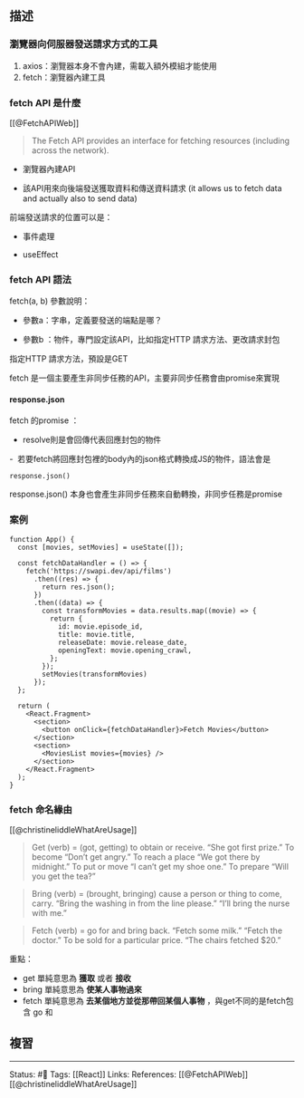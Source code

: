 
## 描述


### 瀏覽器向伺服器發送請求方式的工具

1. axios：瀏覽器本身不會內建，需載入額外模組才能使用
2. fetch：瀏覽器內建工具




### fetch API 是什麼

[[@FetchAPIWeb]]
> The Fetch API provides an interface for fetching resources (including across the network).


- 瀏覽器內建API

- 該API用來向後端發送獲取資料和傳送資料請求 (it allows us to fetch data and actually also to send data)


前端發送請求的位置可以是：

- 事件處理

- useEffect



### fetch API 語法

fetch(a, b) 參數說明：

- 參數a：字串，定義要發送的端點是哪？

- 參數b ：物件，專門設定該API，比如指定HTTP 請求方法、更改請求封包

指定HTTP 請求方法，預設是GET

  

fetch 是一個主要產生非同步任務的API，主要非同步任務會由promise來實現




#### response.json 

fetch 的promise ：

- resolve則是會回傳代表回應封包的物件

-  若要fetch將回應封包裡的body內的json格式轉換成JS的物件，語法會是

`response.json()`

response.json() 本身也會產生非同步任務來自動轉換，非同步任務是promise


### 案例

```
function App() {
  const [movies, setMovies] = useState([]);

  const fetchDataHandler = () => {
    fetch('https://swapi.dev/api/films')
      .then((res) => {
        return res.json();
      })
      .then((data) => {
        const transformMovies = data.results.map((movie) => {
          return {
            id: movie.episode_id,
            title: movie.title,
            releaseDate: movie.release_date,
            openingText: movie.opening_crawl,
          };
        });
        setMovies(transformMovies)
      });
  };
  
  return (
    <React.Fragment>
      <section>
        <button onClick={fetchDataHandler}>Fetch Movies</button>
      </section>
      <section>
        <MoviesList movies={movies} />
      </section>
    </React.Fragment>
  );
}
```


### fetch 命名緣由

[[@christineliddleWhatAreUsage]]
> Get (verb) = (got, getting) to obtain or receive. “She got first prize.” To become “Don’t get angry.” To reach a place “We got there by midnight.” To put or move “I can’t get my shoe one.” To prepare “Will you get the tea?”

> Bring (verb) = (brought, bringing) cause a person or thing to come, carry. “Bring the washing in from the line please.” “I’ll bring the nurse with me.”

> Fetch (verb) = go for and bring back. “Fetch some milk.” “Fetch the doctor.” To be sold for a particular price. “The chairs fetched $20.”

重點：
- get 單純意思為 **獲取** 或者 **接收**
- bring 單純意思為 **使某人事物過來**
- fetch 單純意思為 **去某個地方並從那帶回某個人事物** ，與get不同的是fetch包含 go 和 

## 複習


---
Status: #🌱 
Tags:
[[React]]
Links:
References:
[[@FetchAPIWeb]]
[[@christineliddleWhatAreUsage]]